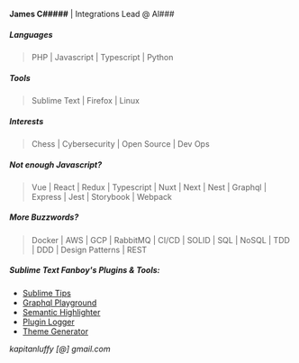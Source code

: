 __James C#####__ | Integrations Lead @ Al###

##### Languages
> PHP | Javascript | Typescript | Python

##### Tools
> Sublime Text | Firefox | Linux

##### Interests
> Chess | Cybersecurity | Open Source | Dev Ops

##### Not enough Javascript?
> Vue | React | Redux | Typescript | Nuxt | Next | Nest | Graphql | Express | Jest | Storybook | Webpack

##### More Buzzwords?
> Docker | AWS | GCP | RabbitMQ | CI/CD | SOLID | SQL | NoSQL | TDD | DDD | Design Patterns | REST

##### Sublime Text Fanboy's Plugins & Tools:
- [Sublime Tips](https://github.com/kapitanluffy/sublime-tips)
- [Graphql Playground](https://github.com/kapitanluffy/sublime-graphql-playground)
- [Semantic Highlighter](https://github.com/kapitanluffy/sublime-semantic-highlighter)
- [Plugin Logger](https://github.com/kapitanluffy/sublime-plugin-logger)
- [Theme Generator](https://github.com/kapitanluffy/sublime-theme-generator)


*kapitanluffy [@] gmail.com*
